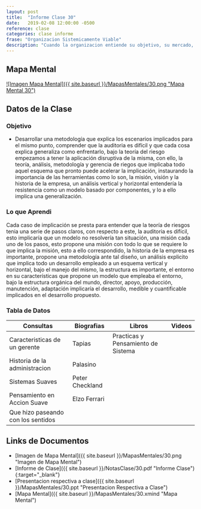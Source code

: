```yaml
---
layout: post
title:  "Informe Clase 30"
date:   2019-02-08 12:00:00 -0500
reference: clase
categories: clase informe
frase: "Organizacion Sistemicamente Viable"
description: "Cuando la organizacion entiende su objetivo, su mercado, su proceso mas vital, su gestion optimo y ademas una organizacion que aprende de si, se dice que es optima."
---
```


## Mapa Mental
<a href="{{ site.baseurl }}/MapasMentales/30.png">![Imagen Mapa Mental]({{ site.baseurl }}/MapasMentales/30.png "Mapa Mental 30")</a>

## Datos de la Clase
### Objetivo
- Desarrollar una metodología que explica los escenarios implicados para el mismo punto, comprender que la auditoria es difícil y que cada cosa explica generaliza como enfrentarlo, bajo la teoría del riesgo empezamos a tener la aplicación disruptiva de la misma, con ello, la teoría, análisis, metodología y gerencia de riegos que implicaba todo aquel esquema que pronto puede acelerar la implicación, instaurando la importancia de las herramientas como lo son, la misión, visión y la historia de la empresa, un análisis vertical y horizontal entendería la resistencia como un modelo basado por componentes, y lo a ello implica una generalización.

### Lo que Aprendi
Cada caso de implicación se presta para entender que la teoría de riesgos tenia una serie de pasos claros, con respecto a este, la auditoria es difícil, esto implicaría que un modelo no resolvería tan situación, una misión cada uno de los pasos, esto propone una misión con todo lo que se requiere lo que implica la misión, esto a ello correspondido, la historia de la empresa es importante, propone una metodología ante tal diseño, un análisis explicito que implica todo un desarrollo empleado a un esquema vertical y horizontal, bajo el manejo del mismo, la estructura es importante, el entorno en su características que propone un modelo que empleaba el entorno, bajo la estructura orgánica del mundo, director, apoyo, producción, manutención, adaptación implicaría el desarrollo, medible y cuantificable implicados en el desarrollo propuesto.

### Tabla de Datos

| Consultas                          | Biografias      | Libros                             | Videos |
| ---------                          | ----------      | ------                             | ------ |
| Caracteristicas de un gerente      | Tapias          | Practicas y Pensamiento de Sistema |        |
| Historia de la administracion      | Palasino        |                                    |        |
| Sistemas Suaves                    | Peter Checkland |                                    |        |
| Pensamiento en Accion Suave        | Elzo Ferrari    |                                    |        |
| Que hizo paseando con los sentidos |                 |                                    |        |


## Links de Documentos
- [Imagen de Mapa Mental]({{ site.baseurl }}/MapasMentales/30.png "Imagen de Mapa Mental")
- [Informe de Clase]({{ site.baseurl }}/NotasClase/30.pdf "Informe Clase"){:target="_blank"}
- [Presentacion respectiva a clase]({{ site.baseurl }}/MapasMentales/30.ppt "Presentacion Respectiva a Clase")
- [Mapa Mental]({{ site.baseurl }}/MapasMentales/30.xmind "Mapa Mental")

